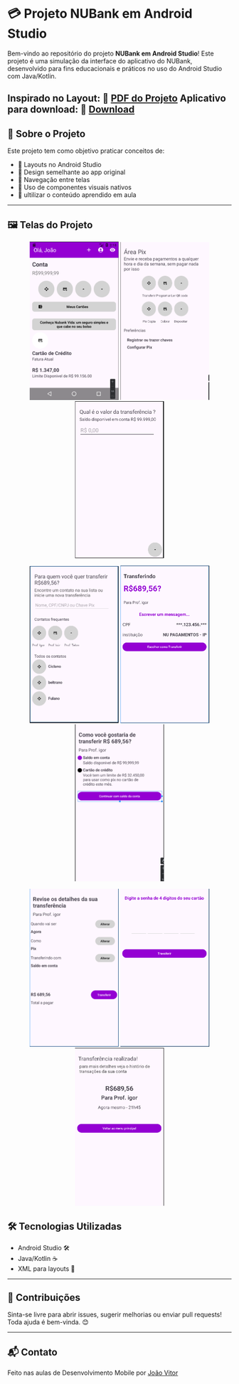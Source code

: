 # 💳 Projeto NUBank em Android Studio

Bem-vindo ao repositório do projeto **NUBank em Android Studio**! Este projeto é uma simulação da interface do aplicativo do NUBank, desenvolvido para fins educacionais e práticos no uso do Android Studio com Java/Kotlin.

Inspirado no Layout:  📘 [PDF do Projeto](https://github.com/JoaoVOSantos/NUBank-em-Android-Studio/blob/main/P1.pdf)
Aplicativo para download:  📘 [Download](https://github.com/JoaoVOSantos/NUBank-em-Android-Studio/blob/main/NUBANKAPP.apk)
---

## 📄 Sobre o Projeto

Este projeto tem como objetivo praticar conceitos de:

- 🧱 Layouts no Android Studio
- 🎨 Design semelhante ao app original
- 🧭 Navegação entre telas
- 📲 Uso de componentes visuais nativos
- 📲 ultilizar o conteúdo aprendido em aula

---

## 🖼️ Telas do Projeto

<p align="center">
  <img src="https://github.com/JoaoVOSantos/NUBank-em-Android-Studio/blob/main/images/1-tela%20inicial.png" width="200"/>
  <img src="https://github.com/JoaoVOSantos/NUBank-em-Android-Studio/blob/main/images/2-tela%20area%20pix.png" width="200"/>
  <img src="https://github.com/JoaoVOSantos/NUBank-em-Android-Studio/blob/main/images/3-tela%20valor%20transferencia.png" width="200"/>
</p>

<p align="center">
  <img src="https://github.com/JoaoVOSantos/NUBank-em-Android-Studio/blob/main/images/4-tela%20pra%20quem%20enviar.png" width="200"/>
  <img src="https://github.com/JoaoVOSantos/NUBank-em-Android-Studio/blob/main/images/5-tela%20transferindo.png" width="200"/>
  <img src="https://github.com/JoaoVOSantos/NUBank-em-Android-Studio/blob/main/images/6-tela%20como%20gostaria%20de%20transferir.png" width="200"/>
</p>

<p align="center">
  <img src="https://github.com/JoaoVOSantos/NUBank-em-Android-Studio/blob/main/images/7-tela%20revise%20transferencia.png" width="200"/>
  <img src="https://github.com/JoaoVOSantos/NUBank-em-Android-Studio/blob/main/images/8-senha.png" width="200"/>
  <img src="https://github.com/JoaoVOSantos/NUBank-em-Android-Studio/blob/main/images/9-tela%20transferencia%20realizada%20com%20sucesso.png" width="200"/>
</p>

## 🛠️ Tecnologias Utilizadas

- Android Studio 🛠️
- Java/Kotlin ☕
- XML para layouts 🧩

---

## 🤝 Contribuições

Sinta-se livre para abrir issues, sugerir melhorias ou enviar pull requests! Toda ajuda é bem-vinda. 😊

---

## 📬 Contato

Feito nas aulas de Desenvolvimento Mobile por [João Vitor](https://github.com/JoaoVOSantos)  
